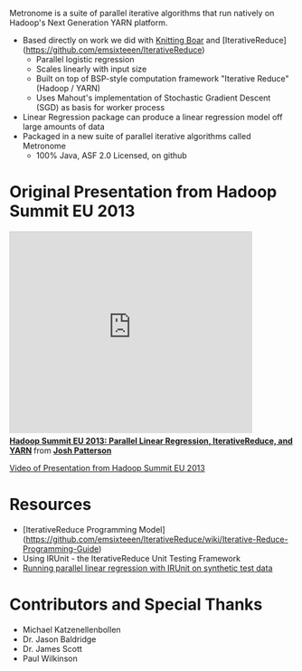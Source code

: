 Metronome is a suite of parallel iterative algorithms that run natively on Hadoop's Next Generation YARN platform. 

* Based directly on work we did with [Knitting Boar](https://github.com/jpatanooga/KnittingBoar) and [IterativeReduce] (https://github.com/emsixteeen/IterativeReduce)
    * Parallel logistic regression
    * Scales linearly with input size
    * Built on top of BSP-style computation framework "Iterative Reduce" (Hadoop / YARN)
    * Uses Mahout's implementation of Stochastic Gradient Descent (SGD) as basis for worker process
* Linear Regression package can produce a linear regression model off large amounts of data
* Packaged in a new suite of parallel iterative algorithms called Metronome
    * 100% Java, ASF 2.0 Licensed, on github


# Original Presentation from Hadoop Summit EU 2013

<iframe src="http://www.slideshare.net/slideshow/embed_code/17636499" width="427" height="356" frameborder="0" marginwidth="0" marginheight="0" scrolling="no" style="border:1px solid #CCC;border-width:1px 1px 0;margin-bottom:5px" allowfullscreen webkitallowfullscreen mozallowfullscreen> </iframe> <div style="margin-bottom:5px"> <strong> <a href="http://www.slideshare.net/jpatanooga/hadoop-summit-eu-2013-parallel-linear-regression-iterativereduce-and-yarn" title="Hadoop Summit EU 2013: Parallel Linear Regression, IterativeReduce, and YARN" target="_blank">Hadoop Summit EU 2013: Parallel Linear Regression, IterativeReduce, and YARN</a> </strong> from <strong><a href="http://www.slideshare.net/jpatanooga" target="_blank">Josh Patterson</a></strong> </div>

[Video of Presentation from Hadoop Summit EU 2013](http://www.youtube.com/watch?feature=player_embedded&v=rwiy_YhbxiI)


# Resources
* [IterativeReduce Programming Model] (https://github.com/emsixteeen/IterativeReduce/wiki/Iterative-Reduce-Programming-Guide)
* Using IRUnit - the IterativeReduce Unit Testing Framework
* [Running parallel linear regression with IRUnit on synthetic test data](https://github.com/jpatanooga/Metronome/wiki/Running-Parallel-Linear-Regression)

# Contributors and Special Thanks
* Michael Katzenellenbollen
* Dr. Jason Baldridge
* Dr. James Scott
* Paul Wilkinson
